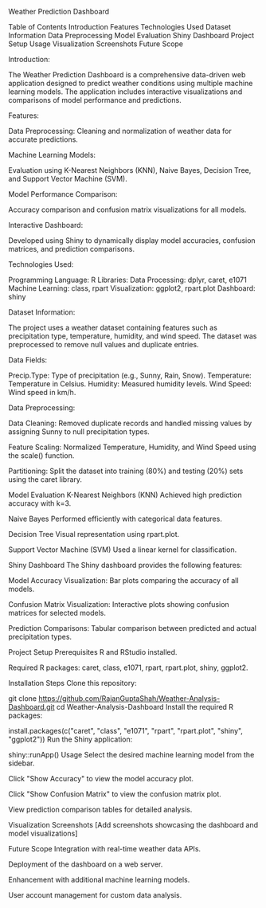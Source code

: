 Weather Prediction Dashboard



Table of Contents
Introduction
Features
Technologies Used
Dataset Information
Data Preprocessing
Model Evaluation
Shiny Dashboard
Project Setup
Usage
Visualization Screenshots
Future Scope


Introduction:

The Weather Prediction Dashboard is a comprehensive data-driven web application designed to predict weather conditions using multiple machine learning models. The application includes interactive visualizations and comparisons of model performance and predictions.


Features:

Data Preprocessing: Cleaning and normalization of weather data for accurate predictions.


Machine Learning Models: 

Evaluation using K-Nearest Neighbors (KNN), Naive Bayes, Decision Tree, and Support Vector Machine (SVM).


Model Performance Comparison: 

Accuracy comparison and confusion matrix visualizations for all models.


Interactive Dashboard: 

Developed using Shiny to dynamically display model accuracies, confusion matrices, and prediction comparisons.


Technologies Used:

Programming Language: R
Libraries: Data Processing: dplyr, caret, e1071
Machine Learning: class, rpart
Visualization: ggplot2, rpart.plot
Dashboard: shiny


Dataset Information:

The project uses a weather dataset containing features such as precipitation type, temperature, humidity, and wind speed. The dataset was preprocessed to remove null values and duplicate entries.


Data Fields:

Precip.Type: Type of precipitation (e.g., Sunny, Rain, Snow).
Temperature: Temperature in Celsius.
Humidity: Measured humidity levels.
Wind Speed: Wind speed in km/h.


Data Preprocessing:

Data Cleaning: Removed duplicate records and handled missing values by assigning Sunny to null precipitation types.

Feature Scaling: Normalized Temperature, Humidity, and Wind Speed using the scale() function.

Partitioning: Split the dataset into training (80%) and testing (20%) sets using the caret library.

Model Evaluation
K-Nearest Neighbors (KNN)
Achieved high prediction accuracy with k=3.

Naive Bayes
Performed efficiently with categorical data features.

Decision Tree
Visual representation using rpart.plot.

Support Vector Machine (SVM)
Used a linear kernel for classification.

Shiny Dashboard
The Shiny dashboard provides the following features:

Model Accuracy Visualization: Bar plots comparing the accuracy of all models.

Confusion Matrix Visualization: Interactive plots showing confusion matrices for selected models.

Prediction Comparisons: Tabular comparison between predicted and actual precipitation types.

Project Setup
Prerequisites
R and RStudio installed.

Required R packages: caret, class, e1071, rpart, rpart.plot, shiny, ggplot2.

Installation Steps
Clone this repository:

git clone https://github.com/RajanGuptaShah/Weather-Analysis-Dashboard.git
cd Weather-Analysis-Dashboard
Install the required R packages:

install.packages(c("caret", "class", "e1071", "rpart", "rpart.plot", "shiny", "ggplot2"))
Run the Shiny application:

shiny::runApp()
Usage
Select the desired machine learning model from the sidebar.

Click "Show Accuracy" to view the model accuracy plot.

Click "Show Confusion Matrix" to view the confusion matrix plot.

View prediction comparison tables for detailed analysis.

Visualization Screenshots
[Add screenshots showcasing the dashboard and model visualizations]

Future Scope
Integration with real-time weather data APIs.

Deployment of the dashboard on a web server.

Enhancement with additional machine learning models.

User account management for custom data analysis.
